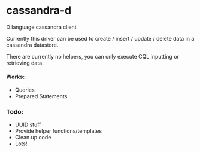 cassandra-d
===========

D language cassandra client

Currently this driver can be used to create / insert / update / delete data in a cassandra datastore.

There are currently no helpers, you can only execute CQL inputting or retrieving data.

#### Works:
- Queries
- Prepared Statements

### Todo:
- UUID stuff
- Provide helper functions/templates
- Clean up code
- Lots!
